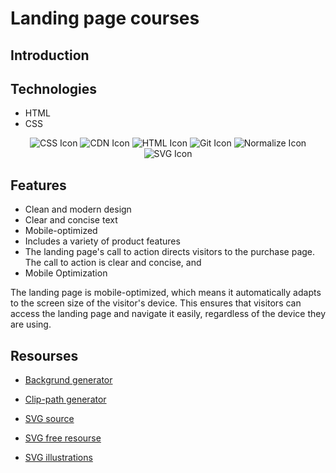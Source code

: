 # Landing page courses
 ## Introduction




## Technologies

* HTML
* CSS

<!-- JavaScript Icon -->
<p align="center">

  <img src="https://img.shields.io/badge/-CSS-1572B6?style=for-the-badge&logo=css3&logoColor=white" alt="CSS Icon" />
   <img src="https://img.shields.io/badge/CDN-brightgreen?style=for-the-badge" alt="CDN Icon" />
  <img src="https://img.shields.io/badge/-HTML-E34F26?style=for-the-badge&logo=html5&logoColor=white" alt="HTML Icon" />
  
  <img src="https://img.shields.io/badge/-Git-F05032?style=for-the-badge&logo=git&logoColor=white" alt="Git Icon" />
  <img src="https://img.shields.io/badge/-Normalize-1572B6?style=for-the-badge&logo=css3&logoColor=white" alt="Normalize Icon" />
   <img src="https://img.shields.io/badge/-SVG-FFB13B?style=for-the-badge&logo=svg&logoColor=white" alt="SVG Icon" />
</p>

## Features
* Clean and modern design
* Clear and concise text
* Mobile-optimized
* Includes a variety of product features
* The landing page's call to action directs visitors to the purchase page. The call to action is clear and concise, and 
* Mobile Optimization


The landing page is mobile-optimized, which means it automatically adapts to the screen size of the visitor's device. This ensures that visitors can access the landing page and navigate it easily, regardless of the device they are using.



## Resourses

* [Backgrund generator ](https://www.magicpattern.design/tools/css-backgrounds)

* [Clip-path generator ](https://bennettfeely.com/clippy/)

* [SVG source ](https://www.manypixels.co/gallery)

* [SVG free resourse](https://undraw.co/illustrations)

* [SVG illustrations](https://undraw.co/illustrations)
